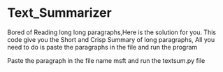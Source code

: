 # Text_Summarizer
Bored of Reading long long paragraphs,Here is the solution for you. This code give you the Short and Crisp Summary of long paragraphs, All you need to do is paste the paragraphs in the file and run the program

Paste the paragraph in the file name msft and run the textsum.py file
